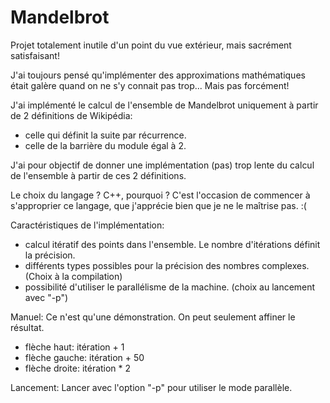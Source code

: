 # Mandelbrot

Projet totalement inutile d'un point du vue extérieur, mais sacrément satisfaisant!

J'ai toujours pensé qu'implémenter des approximations mathématiques était galère quand on ne s'y connait pas trop... Mais pas forcément!

J'ai implémenté le calcul de l'ensemble de Mandelbrot uniquement à partir de 2 définitions de Wikipédia:
- celle qui définit la suite par récurrence.
- celle de la barrière du module égal à 2.

J'ai pour objectif de donner une implémentation (pas) trop lente du calcul de l'ensemble à partir de ces 2 définitions.

Le choix du langage ? C++, pourquoi ?
C'est l'occasion de commencer à s'approprier ce langage, que j'apprécie bien que je ne le maîtrise pas. :(

Caractéristiques de l'implémentation:
- calcul itératif des points dans l'ensemble. Le nombre d'itérations définit la précision.
- différents types possibles pour la précision des nombres complexes. (Choix à la compilation)
- possibilité d'utiliser le parallélisme de la machine. (choix au lancement avec "-p")

Manuel:
Ce n'est qu'une démonstration. On peut seulement affiner le résultat.

- flèche haut: itération + 1
- flèche gauche: itération + 50
- flèche droite: itération * 2

Lancement:
Lancer avec l'option "-p" pour utiliser le mode parallèle.

